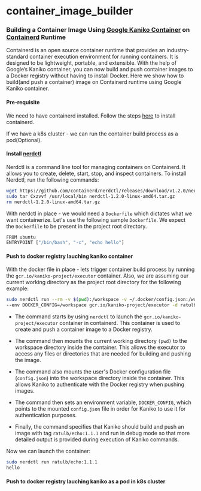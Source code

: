 # container_image_builder
### Building a Container Image Using [Google Kaniko Container](https://github.com/GoogleContainerTools/kaniko) on [Containerd](https://github.com/containerd/containerd) Runtime 

Containerd is an open source container runtime that provides an industry-standard container execution environment for running containers. It is designed to be lightweight, portable, and extensible. With the help of Google’s Kaniko container, you can now build and push container images to a Docker registry without having to install Docker. Here we show how to build(and push a container) image on Containerd runtime using Google Kaniko container.


#### Pre-requisite
We need to have containerd installed. Follow the steps [here](https://github.com/containerd/containerd/blob/main/docs/getting-started.md) to install containerd.

If we have a k8s cluster - we can run the container build process as a pod(Optional).

#### Install [nerdctl](https://github.com/containerd/nerdctl)

Nerdctl is a command line tool for managing containers on Containerd. It allows you to create, delete, start, stop, and inspect containers. To install Nerdctl, run the following commands: 

```bash 
wget https://github.com/containerd/nerdctl/releases/download/v1.2.0/nerdctl-1.2.0-linux-amd64.tar.gz
sudo tar Cxzvvf /usr/local/bin nerdctl-1.2.0-linux-amd64.tar.gz
rm nerdctl-1.2.0-linux-amd64.tar.gz
```

With nerdctl in place - we would need a `Dockerfile` which dictates what we want containerize. Let's use the following sample `Dockerfile`. We expect the `Dockerfile` to be present in the project root directory.

```bash 
FROM ubuntu
ENTRYPOINT ["/bin/bash", "-c", "echo hello"]
```

#### Push to docker registry lauching kaniko container

With the docker file in place - lets trigger container build process by running the `gcr.io/kaniko-project/executor` container. Also, we are assuming our current working directory as the project root directory for the following example:

```bash
sudo nerdctl run --rm -v $(pwd):/workspace -v ~/.docker/config.json:/workspace/config.json \
--env DOCKER_CONFIG=/workspace gcr.io/kaniko-project/executor -d ratulb/echo:1.0.0 -v debug
```

-  The command starts by using `nerdctl` to launch the `gcr.io/kaniko-project/executor` container in containerd. This container is used to create and push a container image to a Docker registry. 

-  The command then mounts the current working directory `(pwd)` to the workspace directory inside the container. This allows the executor to access any files or directories that are needed for building and pushing the image. 

-  The command also mounts the user's Docker configuration file (`config.json`) into the workspace directory inside the container. This allows Kaniko to authenticate with the Docker registry when pushing images. 

-  The command then sets an environment variable, `DOCKER_CONFIG`, which points to the mounted `config.json` file in order for Kaniko to use it for authentication purposes. 

-  Finally, the command specifies that Kaniko should build and push an image with tag `ratulb/echo:1.1.1` and run in debug mode so that more detailed output is provided during execution of Kaniko commands.

Now we can launch the container:

```bash
sudo nerdctl run ratulb/echo:1.1.1
hello
```

#### Push to docker registry lauching kaniko as a pod in k8s cluster

